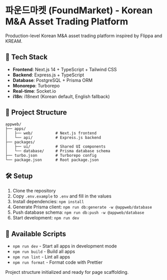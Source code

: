 # 파운드마켓 (FoundMarket) - Korean M&A Asset Trading Platform

Production-level Korean M&A asset trading platform inspired by Flippa and KREAM.

## 🚀 Tech Stack

- **Frontend**: Next.js 14 + TypeScript + Tailwind CSS
- **Backend**: Express.js + TypeScript
- **Database**: PostgreSQL + Prisma ORM
- **Monorepo**: Turborepo
- **Real-time**: Socket.io
- **i18n**: i18next (Korean default, English fallback)

## 📁 Project Structure

```
appweb/
├── apps/
│   ├── web/          # Next.js frontend
│   └── api/          # Express.js backend
├── packages/
│   ├── ui/           # Shared UI components
│   └── database/     # Prisma database schema
├── turbo.json        # Turborepo config
└── package.json      # Root package.json
```

## 🛠️ Setup

1. Clone the repository
2. Copy `.env.example` to `.env` and fill in the values
3. Install dependencies: `npm install`
4. Generate Prisma client: `npm run db:generate -w @appweb/database`
5. Push database schema: `npm run db:push -w @appweb/database`
6. Start development: `npm run dev`

## 📝 Available Scripts

- `npm run dev` - Start all apps in development mode
- `npm run build` - Build all apps
- `npm run lint` - Lint all apps
- `npm run format` - Format code with Prettier

Project structure initialized and ready for page scaffolding.